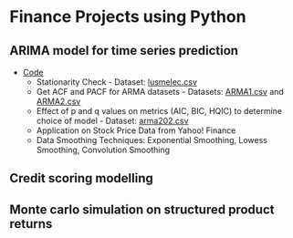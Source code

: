 # Finance Projects using Python


## ARIMA model for time series prediction
- [Code](https://github.com/KathyrnC/Finance-Projects/blob/main/ARIMA%20Model%20for%20Time%20Series%20Analysis%20and%20Prediction.ipynb)
  - Stationarity Check - Dataset: [lusmelec.csv](https://github.com/KathyrnC/Finance-Projects/blob/main/lusmelec.csv)
  - Get ACF and PACF for ARMA datasets
        - Datasets: [ARMA1.csv](https://github.com/KathyrnC/Finance-Projects/blob/main/ARMA1.csv) and [ARMA2.csv](https://github.com/KathyrnC/Finance-Projects/blob/main/ARMA2.csv)
  - Effect of p and q values on metrics (AIC, BIC, HQIC) to determine choice of model - Dataset: [arma202.csv](https://github.com/KathyrnC/Finance-Projects/blob/main/arma202.csv)
  - Application on Stock Price Data from Yahoo! Finance
  - Data Smoothing Techniques: Exponential Smoothing, Lowess Smoothing, Convolution Smoothing

## Credit scoring modelling

## Monte carlo simulation on structured product returns


